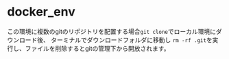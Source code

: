 # docker_env

この環境に複数のgitのリポジトリを配置する場合`git clone`でローカル環境にダウンロード後、
ターミナルでダウンロードフォルダに移動し
`rm -rf .git`を実行し、ファイルを削除するとgitの管理下から開放されます。
